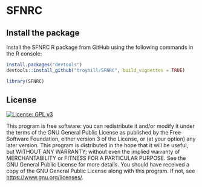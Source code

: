 # SFNRC


## Install the package

Install the SFNRC R package from GitHub using the following commands in the R console:

```r
install.packages("devtools")
devtools::install_github("troyhill/SFNRC", build_vignettes = TRUE)

library(SFNRC)
```



## License

[![License: GPL v3](https://img.shields.io/badge/License-GPL%20v3-blue.svg)](https://www.gnu.org/licenses/gpl-3.0)

This program is free software: you can redistribute it and/or modify it under the terms of the GNU General Public License as published by the Free Software Foundation, either version 3 of the License, or (at your option) any later version. This program is distributed in the hope that it will be useful, but WITHOUT ANY WARRANTY; without even the implied warranty of MERCHANTABILITY or FITNESS FOR A PARTICULAR PURPOSE.  See the GNU General Public License for more details. You should have received a copy of the GNU General Public License along with this program.  If not, see <https://www.gnu.org/licenses/>.
